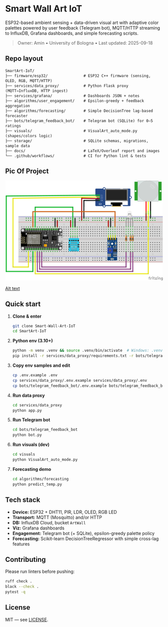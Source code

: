# Smart Wall Art IoT

ESP32-based ambient sensing + data-driven visual art with adaptive color palettes powered by user feedback (Telegram bot), MQTT/HTTP streaming to InfluxDB, Grafana dashboards, and simple forecasting scripts.

> Owner: Amin • University of Bologna • Last updated: 2025-09-18

## Repo layout

```
SmartArt-IoT/
├── firmware/esp32/                # ESP32 C++ firmware (sensing, OLED, RGB, MQTT/HTTP)
├── services/data_proxy/           # Python Flask proxy (MQTT→InfluxDB, HTTP ingest)
├── services/grafana/              # Dashboards JSON + notes
├── algorithms/user_engagement/    # Epsilon-greedy + feedback aggregation
├── algorithms/forecasting/        # Simple DecisionTree lag-based forecaster
├── bots/telegram_feedback_bot/    # Telegram bot (SQLite) for 0–5 ratings
├── visuals/                       # VisualArt_auto_mode.py (shapes/colors logic)
├── storage/                       # SQLite schemas, migrations, sample data
├── docs/                          # LaTeX/Overleaf report and images
└── .github/workflows/             # CI for Python lint & tests
```
## Pic Of Project
![Demo Screenshot](https://github.com/aminmoghadasi/Smart-Wall-Art/blob/main/Untitled%20Sketch_bb.png?raw=true)

[Alt text](11.jpg)

## Quick start

1. **Clone & enter**  
   ```bash
   git clone Smart-Wall-Art-IoT
   cd SmartArt-IoT
   ```

2. **Python env (3.10+)**  
   ```bash
   python -m venv .venv && source .venv/bin/activate  # Windows: .venv\Scripts\activate
   pip install -r services/data_proxy/requirements.txt -r bots/telegram_feedback_bot/requirements.txt -r algorithms/forecasting/requirements.txt
   ```

3. **Copy env samples and edit**  
   ```bash
   cp .env.example .env
   cp services/data_proxy/.env.example services/data_proxy/.env
   cp bots/telegram_feedback_bot/.env.example bots/telegram_feedback_bot/.env
   ```

4. **Run data proxy**  
   ```bash
   cd services/data_proxy
   python app.py
   ```

5. **Run Telegram bot**  
   ```bash
   cd bots/telegram_feedback_bot
   python bot.py
   ```

6. **Run visuals (dev)**  
   ```bash
   cd visuals
   python VisualArt_auto_mode.py
   ```

7. **Forecasting demo**  
   ```bash
   cd algorithms/forecasting
   python predict_temp.py
   ```

## Tech stack

- **Device:** ESP32 + DHT11, PIR, LDR, OLED, RGB LED
- **Transport:** MQTT (Mosquitto) and/or HTTP
- **DB:** InfluxDB Cloud, bucket `ArtWall`
- **Viz:** Grafana dashboards
- **Engagement:** Telegram bot (+ SQLite), epsilon-greedy palette policy
- **Forecasting:** Scikit-learn DecisionTreeRegressor with simple cross-lag features

## Contributing

Please run linters before pushing:

```bash
ruff check .
black --check .
pytest -q
```

## License

MIT — see [LICENSE](LICENSE).
